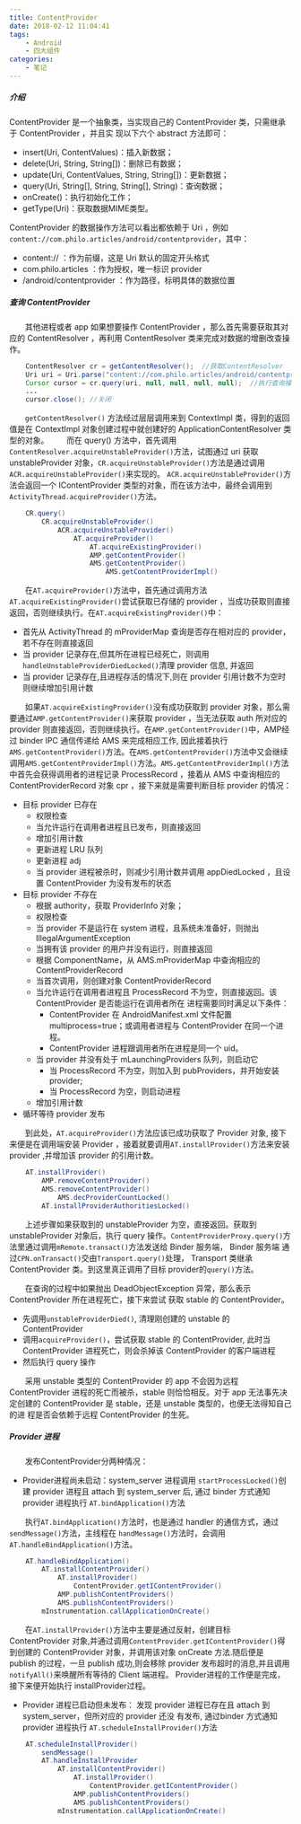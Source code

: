 ```yaml
---
title: ContentProvider
date: 2018-02-12 11:04:41
tags:
    - Android
    - 四大组件
categories:
    - 笔记
---
```


##### 介绍
ContentProvider 是一个抽象类，当实现自己的 ContentProvider 类，只需继承于 ContentProvider ，并且实 现以下六个 abstract 方法即可：

* insert(Uri, ContentValues)：插入新数据；
* delete(Uri, String, String[])：删除已有数据；
* update(Uri, ContentValues, String, String[])：更新数据；
* query(Uri, String[], String, String[], String)：查询数据；
* onCreate()：执行初始化工作；
* getType(Uri)：获取数据MIME类型。

ContentProvider 的数据操作方法可以看出都依赖于 Uri ，例如`content://com.philo.articles/android/contentprovider`，其中：

* content:// ：作为前缀，这是 Uri 默认的固定开头格式
* com.philo.articles ：作为授权，唯一标识 provider
* /android/contentprovider ：作为路径，标明具体的数据位置

##### 查询 ContentProvider

&emsp;&emsp;其他进程或者 app 如果想要操作 ContentProvider ，那么首先需要获取其对应的 ContentResolver ，再利用
ContentResolver 类来完成对数据的增删改查操作。
```java
    ContentResolver cr = getContentResolver();  //获取ContentResolver
    Uri uri = Uri.parse("content://com.philo.articles/android/contentprovider");
    Cursor cursor = cr.query(uri, null, null, null, null);  //执行查询操作
    ...
    cursor.close(); //关闭
```

&emsp;&emsp;`getContentResolver()` 方法经过层层调用来到 ContextImpl 类，得到的返回值是在 ContextImpl 对象创建过程中就创建好的 ApplicationContentResolver 类型的对象。
&emsp;&emsp;而在 query() 方法中，首先调用`ContentResolver.acquireUnstableProvider()`方法，试图通过 uri 获取 unstableProvider 对象，`CR.acquireUnstableProvider()`方法是通过调用 `ACR.acquireUnstableProvider()`来实现的。
`ACR.acquireUnstableProvider()`方法会返回一个 IContentProvider 类型的对象，而在该方法中，最终会调用到`ActivityThread.acquireProvider()`方法。
```java
    CR.query()
        CR.acquireUnstableProvider()
            ACR.acquireUnstableProvider()
                AT.acquireProvider()
                    AT.acquireExistingProvider()
                    AMP.getContentProvider()
                    AMS.getContentProvider()
                        AMS.getContentProviderImpl()

```
&emsp;&emsp;在`AT.acquireProvider()`方法中，首先通过调用方法`AT.acquireExistingProvider()`尝试获取已存储的 provider ，当成功获取则直接返回，否则继续执行。在`AT.acquireExistingProvider()`中：

* 首先从 ActivityThread 的 mProviderMap 查询是否存在相对应的 provider，若不存在则直接返回
* 当 provider 记录存在,但其所在进程已经死亡，则调用`handleUnstableProviderDiedLocked()`清理 provider 信息, 并返回
* 当 provider 记录存在,且进程存活的情况下,则在 provider 引用计数不为空时则继续增加引用计数

&emsp;&emsp;如果`AT.acquireExistingProvider()`没有成功获取到 provider 对象，那么需要通过`AMP.getContentProvider()`来获取 provider ，当无法获取 auth 所对应的 provider 则直接返回，否则继续执行。在`AMP.getContentProvider()`中，AMP经过 binder IPC 通信传递给 AMS 来完成相应工作, 因此接着执行`AMS.getContentProvider()`方法。在`AMS.getContentProvider()`方法中又会继续调用`AMS.getContentProviderImpl()`方法。`AMS.getContentProviderImpl()`方法中首先会获得调用者的进程记录 ProcessRecord ，接着从 AMS 中查询相应的 ContentProviderRecord 对象 cpr ，接下来就是需要判断目标 provider 的情况：

* 目标 provider 已存在
    * 权限检查
    * 当允许运行在调用者进程且已发布，则直接返回
    * 增加引用计数
    * 更新进程 LRU 队列
    * 更新进程 adj
    * 当 provider 进程被杀时，则减少引用计数并调用 appDiedLocked ，且设置 ContentProvider 为没有发布的状态
* 目标 provider 不存在
    * 根据 authority，获取 ProviderInfo 对象；
    * 权限检查
    * 当 provider 不是运行在 system 进程，且系统未准备好，则抛出 IllegalArgumentException
    * 当拥有该 provider 的用户并没有运行，则直接返回
    * 根据 ComponentName，从 AMS.mProviderMap 中查询相应的 ContentProviderRecord
    * 当首次调用，则创建对象 ContentProviderRecord
    * 当允许运行在调用者进程且 ProcessRecord 不为空，则直接返回。该 ContentProvider 是否能运行在调用者所在 进程需要同时满足以下条件：
        * ContentProvider 在 AndroidManifest.xml 文件配置 multiprocess=true；或调用者进程与 ContentProvider 在同一个进程。
        * ContentProvider 进程跟调用者所在进程是同一个 uid。
    * 当 provider 并没有处于 mLaunchingProviders 队列，则启动它
        * 当 ProcessRecord 不为空，则加入到 pubProviders，并开始安装 provider;
        * 当 ProcessRecord 为空，则启动进程
    * 增加引用计数
* 循环等待 provider 发布

&emsp;&emsp;到此处，`AT.acquireProvider()`方法应该已成功获取了 Provider 对象, 接下来便是在调用端安装 Provider ，接着就要调用`AT.installProvider()`方法来安装 provider ,并增加该 provider 的引用计数。
```java
    AT.installProvider()
        AMP.removeContentProvider()
        AMS.removeContentProvider()
            AMS.decProviderCountLocked()
        AT.installProviderAuthoritiesLocked()
```

&emsp;&emsp;上述步骤如果获取到的 unstableProvider 为空，直接返回。获取到 unstableProvider 对象后，执行 query 操作。`ContentProviderProxy.query()`方法里通过调用`mRemote.transact()`方法发送给 Binder 服务端， Binder 服务端
通过`CPN.onTransact()`交由`Transport.query()`处理， Transport 类继承 ContentProvider 类。到这里真正调用了目标 
provider的`query()`方法。

&emsp;&emsp;在查询的过程中如果抛出 DeadObjectException 异常，那么表示 ContentProvider 所在进程死亡，接下来尝试 获取 stable 的 ContentProvider。

* 先调用`unstableProviderDied()`, 清理刚创建的 unstable 的 ContentProvider
* 调用`acquireProvider()`，尝试获取 stable 的 ContentProvider, 此时当 ContentProvider 进程死亡，则会杀掉该 ContentProvider 的客户端进程
* 然后执行 query 操作

&emsp;&emsp;采用 unstable 类型的 ContentProvider 的 app 不会因为远程 ContentProvider 进程的死亡而被杀，stable 则恰恰相反。对于 app 无法事先决定创建的 ContentProvider 是 stable，还是 unstable 类型的，也便无法得知自己的进 程是否会依赖于远程 ContentProvider 的生死。

##### Provider 进程
&emsp;&emsp;发布ContentProvider分两种情况：

* Provider进程尚未启动：system_server 进程调用 `startProcessLocked()`创建 provider 进程且 attach 到 system_server 后, 通过 binder 方式通知 provider 进程执行 `AT.bindApplication()`方法

&emsp;&emsp;执行`AT.bindApplication()`方法时，也是通过 handler 的通信方式，通过`sendMessage()`方法，主线程在
`handMessage()`方法时，会调用`AT.handleBindApplication()`方法。
```java
    AT.handleBindApplication()
        AT.installContentProvider()
            AT.installProvider()
                ContentProvider.getIContentProvider()
            AMP.publishContentProviders()
            AMS.publishContentProviders()
        mInstrumentation.callApplicationOnCreate()
```
&emsp;&emsp;在`AT.installProvider()`方法中主要是通过反射，创建目标 ContentProvider 对象,并通过调用`ContentProvider.getIContentProvider()`得到创建的 ContentProvider 对象，并调用该对象 onCreate 方法.随后便是 publish 的过程，一旦 publish 成功,则会移除 provider 发布超时的消息,并且调用 `notifyAll()`来唤醒所有等待的 Client 端进程。 Provider进程的工作便是完成，接下来便开始执行 installProvider过程。

* Provider 进程已启动但未发布： 发现 provider 进程已存在且 attach 到 system_server，但所对应的 provider 还没 有发布, 通过binder 方式通知 provider 进程执行 `AT.scheduleInstallProvider()`方法
```java
    AT.scheduleInstallProvider()
        sendMessage()
        AT.handleInstallProvider
            AT.installContentProvider()
                AT.installProvider()
                    ContentProvider.getIContentProvider()
                AMP.publishContentProviders()
                AMS.publishContentProviders()
            mInstrumentation.callApplicationOnCreate()
```